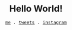 <h1 align="center">
  Hello World!
</h1>

<p align="center">
  <samp>
    <a href="https://artezio.netlify.app/">me</a> .
    <a href="https://twitter.com/artezio0">tweets</a> .
    <a href="https://instagram.com/artezio_">instagram</a> 
  </samp>
</p>
